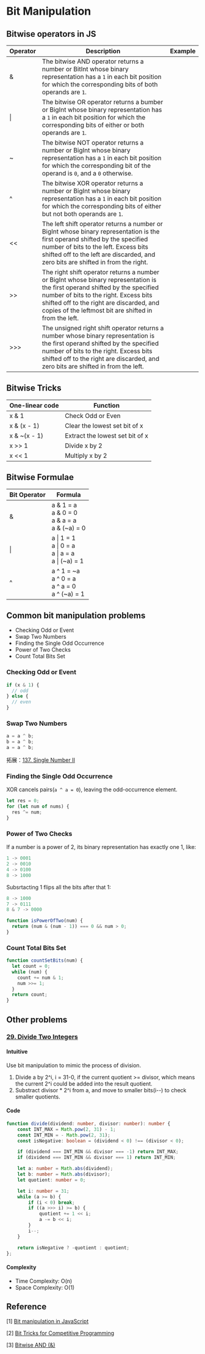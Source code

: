 # Bit Manipulation

## Bitwise operators in JS
|Operator|Description|Example|
|----|----|----|
|&|The bitwise AND operator returns a number or BitInt whose binary representation has a `1` in each bit position for which the corresponding bits of both operands are `1`.||
|\||The bitwise OR operator returns a bumber or BigInt whose binary representation has a `1` in each bit position for which the corresponding bits of either or both operands are `1`.||
|~|The bitwise NOT operator returns a number or BigInt whose binary representation has a `1` in each bit position for which the corresponding bit of the operand is `0`, and a `0` otherwise.||
|^|The bitwise XOR operator returns a number or BigInt whose binary representation has a `1` in each bit position for which the corresponding bits of either but not both operands are `1`.||
|<<|The left shift operator returns a number or BigInt whose binary representation is the first operand shifted by the specified number of bits to the left. Excess bits shifted off to the left are discarded, and zero bits are shifted in from the right.||
|>>|The right shift operator returns a number or BigInt whose binary representation is the first operand shifted by the specified number of bits to the right. Excess bits shifted off to the right are discarded, and copies of the leftmost bit are shifted in from the left.||
|>>>|The unsigned right shift operator returns a number whose binary representation is the first operand shifted by the specified number of bits to the right. Excess bits shifted off to the right are discarded, and zero bits are shifted in from the left.||

## Bitwise Tricks
|One-linear code|Function|
|----|----|
|x & 1|Check Odd or Even|
|x & (x - 1)|Clear the lowest set bit of x|
|x & ~(x - 1)|Extract the lowest set bit of x|
|x >> 1|Divide x by 2|
|x << 1|Multiply x by 2|

## Bitwise Formulae
|Bit Operator|Formula|
|----|----|
|&|a & 1 = a <br /> a & 0 = 0 <br /> a & a = a <br /> a & (~a) = 0 |
|\||a \| 1 = 1 <br /> a \| 0 = a <br /> a \| a = a <br /> a \| (~a) = 1|
|^|a ^ 1 = ~a <br /> a ^ 0 = a <br /> a ^ a = 0 <br /> a ^ (~a) = 1|

## Common bit manipulation problems
- Checking Odd or Event
- Swap Two Numbers
- Finding the Single Odd Occurrence
- Power of Two Checks
- Count Total Bits Set

### Checking Odd or Event
```javascript
if (x & 1) {
  // odd
} else {
  // even
}
```
### Swap Two Numbers
``` javascript
a = a ^ b;
b = a ^ b;
a = a ^ b;
```
拓展：[137. Single Number II](https://leetcode.com/problems/single-number-ii/description/?envType=study-plan-v2&envId=top-interview-150)
### Finding the Single Odd Occurrence
XOR cancels pairs(`a ^ a = 0`), leaving the odd-occurrence element.
```javascript
let res = 0;
for (let num of nums) {
  res ^= num;
}
```
### Power of Two Checks
If a number is a power of 2, its binary representation has exactly one 1, like:
```javascript
1 -> 0001
2 -> 0010
4 -> 0100
8 -> 1000
```
Subsrtacting 1 flips all the bits after that 1:
```javascript
8 -> 1000
7 -> 0111
8 & 7 -> 0000
```
```javascript
function isPowerOfTwo(num) {
  return (num & (num - 1)) === 0 && num > 0;
}
```
### Count Total Bits Set
```javascript
function countSetBits(num) {
  let count = 0;
  while (num) {
    count += num & 1;
    num >>= 1;
  }
  return count;
}
```

## Other problems
### [29. Divide Two Integers](https://leetcode.com/problems/divide-two-integers/)
#### Intuitive
Use bit manipulation to mimic the process of division.
1. Divide a by 2^i, i = 31-0, if the current quotient >= divisor, which means the current 2^i could be added into the result quotient.
2. Substract divisor * 2^i from a, and move to smaller bits(i--) to check smaller quotients.
#### Code
```typescript
function divide(dividend: number, divisor: number): number {
    const INT_MAX = Math.pow(2, 31) - 1;
    const INT_MIN = - Math.pow(2, 31);
    const isNegative: boolean = (dividend < 0) !== (divisor < 0);

    if (dividend === INT_MIN && divisor === -1) return INT_MAX;
    if (dividend === INT_MIN && divisor === 1) return INT_MIN;

    let a: number = Math.abs(dividend);
    let b: number = Math.abs(divisor);
    let quotient: number = 0;

    let i: number = 31;
    while (a >= b) {
        if (i < 0) break;
        if ((a >>> i) >= b) {
            quotient += 1 << i;
            a -= b << i;
        }
        i--;
    }

    return isNegative ? -quotient : quotient;
};
```
#### Complexity
- Time Complexity: O(n)
- Space Complexity: O(1)


## Reference
[1] [Bit manipulation in JavaScript](https://www.geeksforgeeks.org/bit-manipulation-in-javascript/?ref=header_outind)

[2] [Bit Tricks for Competitive Programming](https://www.geeksforgeeks.org/bit-tricks-competitive-programming/)

[3] [Bitwise AND (&)](https://developer.mozilla.org/en-US/docs/Web/JavaScript/Reference/Operators/Bitwise_AND)

